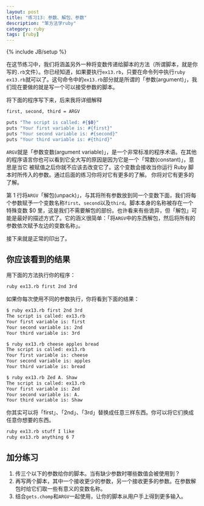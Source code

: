 ```yaml
---
layout: post
title: "练习13: 参数、解包、参数"
description: "笨方法学ruby"
category: ruby
tags: [ruby]
---
```

{% include JB/setup %}

在这节练习中，我们将涵盖另外一种将变数传递给脚本的方法（所谓脚本，就是你写的``` .rb ```文件）。你已经知道，如果要执行``` ex13.rb ```，只要在命令列中执行``` ruby ex13.rb ```就可以了。这句命令中的``` ex13.rb ```部分就是所谓的「参数(argument)」，我们现在要做的就是写一个可以接受参数的脚本。

将下面的程序写下来，后来我将详细解释

```sh
first, second, third = ARGV

puts "The script is called: #{$0}"
puts "Your first variable is: #{first}"
puts "Your second variable is: #{second}"
puts "Your third variable is: #{third}"

```
``` ARGV ```就是「参数变数(argument variable)」，是一个非常标准的程序术语。在其他的程序语言你也可以看到它全大写的原因是因为它是一个「常数(constant)」，意思是当它 被赋值之后你就不应该去改变它了。这个变数会接收当你运行 Ruby 脚本时所传入的参数。通过后面的练习你将对它有更多的了解。 你将对它有更多的了解。

第 1 行将``` ARGV ```「解包(unpack)」，与其将所有参数放到同一个变数下面，我们将每个参数赋予一个变数名称``` first ```、``` second ```以及``` third ```。脚本本身的名称被存在一个特殊变数 $0 里，这是我们不需要解包的部份。也许看来有些诡异，但「解包」可能是最好的描述方式了。它的涵义很简单：「将``` ARGV ```中的东西解包，然后将所有的参数依次赋予左边的变数名称」。

接下来就是正常的印出了。

你应该看到的结果
----------------

用下面的方法执行你的程序：

```sh
ruby ex13.rb first 2nd 3rd
```

如果你每次使用不同的参数执行，你将看到下面的结果：

```sh
$ ruby ex13.rb first 2nd 3rd
The script is called: ex13.rb
Your first variable is: first
Your second variable is: 2nd
Your third variable is: 3rd

$ ruby ex13.rb cheese apples bread
The script is called: ex13.rb
Your first variable is: cheese
Your second variable is: apples
Your third variable is: bread

$ ruby ex13.rb Zed A. Shaw
The script is called: ex13.rb
Your first variable is: Zed
Your second variable is: A.
Your third variable is: Shaw
```

你其实可以将「first」、「2nd」、「3rd」替换成任意三样东西。你可以将它们换成任意你想要的东西。

```sh
ruby ex13.rb stuff I like
ruby ex13.rb anything 6 7
```
加分练习
--------

1. 传三个以下的参数给你的脚本。当有缺少参数时哪些数值会被使用到？ 
2. 再写两个脚本，其中一个接收更少的参数，另一个接收更多的参数。在参数解包时给它们取一些有意义的变数名称。 
3. 结合``` gets.chomp ```和``` ARGV ```一起使用，让你的脚本从用户手上得到更多输入。 

